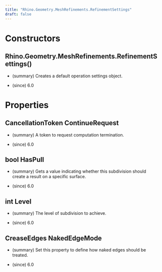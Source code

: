 ```yaml
---
title: "Rhino.Geometry.MeshRefinements.RefinementSettings"
draft: false
---
```


# Constructors
## Rhino.Geometry.MeshRefinements.RefinementSettings()
- (summary) 
     Creates a default operation settings object.
     
- (since) 6.0
# Properties
## CancellationToken ContinueRequest
- (summary) 
     A token to request computation termination.
     
- (since) 6.0
## bool HasPull
- (summary) 
     Gets a value indicating whether this subdivision should create a result on a specific surface.
     
- (since) 6.0
## int Level
- (summary) 
     The level of subdivision to achieve.
     
- (since) 6.0
## CreaseEdges NakedEdgeMode
- (summary) 
     Set this property to define how naked edges should be treated.
     
- (since) 6.0

